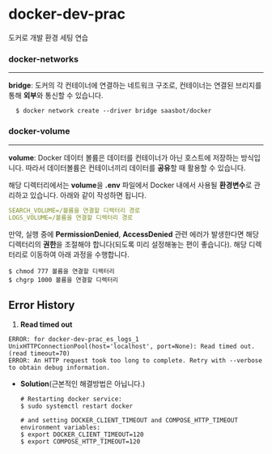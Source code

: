 # docker-dev-prac
도커로 개발 환경 세팅 연습



### docker-networks

**************************************************

**bridge**: 도커의 각 컨테이너에 연결하는 네트워크 구조로, 컨테이너는 연결된 브리지를 통해 **외부**와 통신할 수 있습니다.

```
  $ docker network create --driver bridge saasbot/docker
```



### docker-volume

**************************************************

**volume**: Docker 데이터 볼륨은 데이터를 컨테이너가 아닌 호스트에 저장하는 방식입니다. 따라서 데이터볼륨은 컨테이너끼리 데이터를 **공유**할 때 활용할 수 있습니다.

해당 디렉터리에서는 **volume**을 **.env** 파일에서 Docker 내에서 사용될 **환경변수**로 관리하고 있습니다. 아래와 같이 작성하면 됩니다.

```yaml
SEARCH_VOLUME=/볼륨을 연결할 디렉터리 경로
LOGS_VOLUME=/볼륨을 연결할 디렉터리 경로
```

만약, 실행 중에 **PermissionDenied**, **AccessDenied** 관련 에러가 발생한다면 해당 디렉터리의 **권한**을 조절해야 합니다(되도록 미리 설정해놓는 편이 좋습니다). 해당 디렉터리로 이동하여 아래 과정을 수행합니다.

```
$ chmod 777 볼륨을 연결할 디렉터리
$ chgrp 1000 볼륨을 연결할 디렉터리
```





## Error History

1. **Read timed out**

```
ERROR: for docker-dev-prac_es_logs_1  UnixHTTPConnectionPool(host='localhost', port=None): Read timed out. (read timeout=70)
ERROR: An HTTP request took too long to complete. Retry with --verbose to obtain debug information.
```

- **Solution**(근본적인 해결방법은 아닙니다.)

  ```
  # Restarting docker service:
  $ sudo systemctl restart docker
  
  # and setting DOCKER_CLIENT_TIMEOUT and COMPOSE_HTTP_TIMEOUT environment variables:
  $ export DOCKER_CLIENT_TIMEOUT=120
  $ export COMPOSE_HTTP_TIMEOUT=120
  ```

  